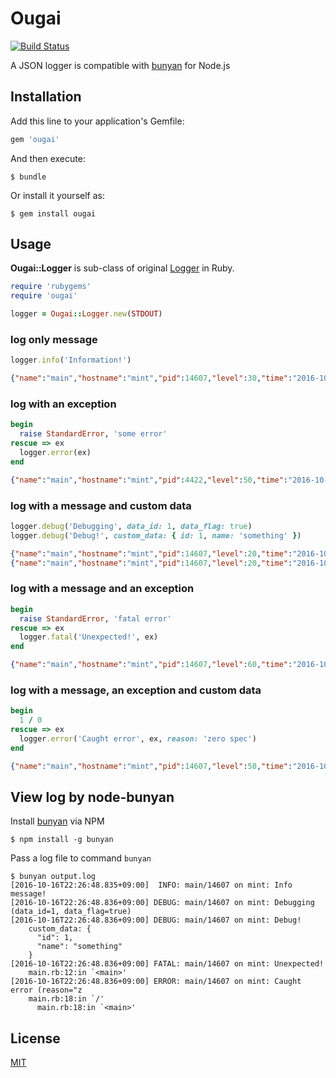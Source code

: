 Ougai
=====

[![Build Status](https://travis-ci.org/tilfin/ougai.svg?branch=master)](https://travis-ci.org/tilfin/ougai)

A JSON logger is compatible with [bunyan](https://github.com/trentm/node-bunyan) for Node.js

## Installation

Add this line to your application's Gemfile:

```ruby
gem 'ougai'
```

And then execute:

```
$ bundle
```

Or install it yourself as:

```
$ gem install ougai
```

## Usage

**Ougai::Logger** is sub-class of original [Logger](https://docs.ruby-lang.org/ja/latest/class/Logger.html) in Ruby.

```ruby
require 'rubygems'
require 'ougai'

logger = Ougai::Logger.new(STDOUT)
```

### log only message

```ruby
logger.info('Information!')
```

```json
{"name":"main","hostname":"mint","pid":14607,"level":30,"time":"2016-10-16T22:26:48.835+09:00","v":0,"msg":"Information!"}
```

### log with an exception

```ruby
begin
  raise StandardError, 'some error'
rescue => ex
  logger.error(ex)
end
```

```json
{"name":"main","hostname":"mint","pid":4422,"level":50,"time":"2016-10-22T13:05:02.989+09:00","v":0,"msg":"some error","err":{"name":"StandardError","message":"some error","stack":"main.rb:24:in `<main>'"}}
```

### log with a message and custom data

```ruby
logger.debug('Debugging', data_id: 1, data_flag: true)
logger.debug('Debug!', custom_data: { id: 1, name: 'something' })
```

```json
{"name":"main","hostname":"mint","pid":14607,"level":20,"time":"2016-10-16T22:26:48.836+09:00","v":0,"msg":"Debugging","custom_data":{"id":1,"name":"something"}}
{"name":"main","hostname":"mint","pid":14607,"level":20,"time":"2016-10-16T22:26:48.836+09:00","v":0,"msg":"Debug!","data_id":1,"data_flag":true}
```

### log with a message and an exception

```ruby
begin
  raise StandardError, 'fatal error'
rescue => ex
  logger.fatal('Unexpected!', ex)
end
```

```json
{"name":"main","hostname":"mint","pid":14607,"level":60,"time":"2016-10-16T22:26:48.836+09:00","v":0,"msg":"Unexpected!","err":{"name":"StandardError","message":"fatal error","stack":"main.rb:12:in `<main>'"}}
```

### log with a message, an exception and custom data

```ruby
begin
  1 / 0
rescue => ex
  logger.error('Caught error', ex, reason: 'zero spec')
end
```

```json
{"name":"main","hostname":"mint","pid":14607,"level":50,"time":"2016-10-16T22:26:48.836+09:00","v":0,"msg":"Caught error","err":{"name":"ZeroDivisionError","message":"divided by 0","stack":"main.rb:18:in `/'\n ...'"},"reason":"zero spec"}
```


## View log by node-bunyan

Install [bunyan](https://github.com/trentm/node-bunyan) via NPM

```
$ npm install -g bunyan
```

Pass a log file to command `bunyan`

```
$ bunyan output.log
[2016-10-16T22:26:48.835+09:00]  INFO: main/14607 on mint: Info message!
[2016-10-16T22:26:48.836+09:00] DEBUG: main/14607 on mint: Debugging (data_id=1, data_flag=true)
[2016-10-16T22:26:48.836+09:00] DEBUG: main/14607 on mint: Debug!
    custom_data: {
      "id": 1,
      "name": "something"
    }
[2016-10-16T22:26:48.836+09:00] FATAL: main/14607 on mint: Unexpected!
    main.rb:12:in `<main>'
[2016-10-16T22:26:48.836+09:00] ERROR: main/14607 on mint: Caught error (reason="z
    main.rb:18:in `/'
      main.rb:18:in `<main>'
```


## License

[MIT](LICENSE.txt)
